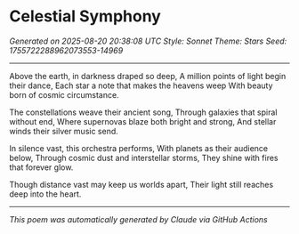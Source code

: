 # Celestial Symphony

*Generated on 2025-08-20 20:38:08 UTC*
*Style: Sonnet*
*Theme: Stars*
*Seed: 1755722288962073553-14969*

---

Above the earth, in darkness draped so deep,
A million points of light begin their dance,
Each star a note that makes the heavens weep
With beauty born of cosmic circumstance.

The constellations weave their ancient song,
Through galaxies that spiral without end,
Where supernovas blaze both bright and strong,
And stellar winds their silver music send.

In silence vast, this orchestra performs,
With planets as their audience below,
Through cosmic dust and interstellar storms,
They shine with fires that forever glow.

Though distance vast may keep us worlds apart,
Their light still reaches deep into the heart.

---

*This poem was automatically generated by Claude via GitHub Actions*
